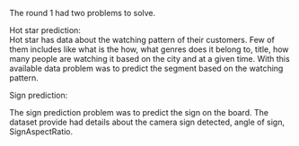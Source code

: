 The round 1 had two problems to solve.

Hot star prediction:  
Hot star has data about the watching pattern of their customers. Few of them includes like what is the how, what genres does it belong to, title, how many people are watching it based on the city and at a given time. With this available data problem was to predict the segment based on the watching pattern. 

Sign prediction: 

The sign prediction problem was to predict the sign on the board. The dataset provide had details about the camera sign detected, angle of sign, SignAspectRatio.
